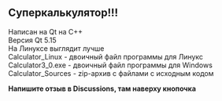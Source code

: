 <b>Суперкалькулятор!!!</b>  
-------------------
Написан на Qt на C++  
Версия Qt 5.15  
На Линуксе выглядит лучше  
Calculator_Linux - двоичный файл программы для Линукс  
Calculator3_0.exe - двоичный файл программы для Windows  
Calculator_Sources - zip-архив с файлами с исходным кодом  

<b>Напишите отзыв в Discussions, там наверху кнопочка</b>
